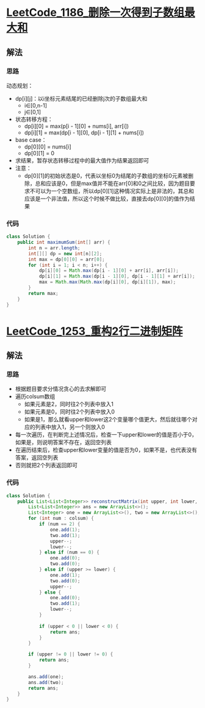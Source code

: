 # [LeetCode_1186_删除一次得到子数组最大和](https://leetcode.cn/problems/maximum-subarray-sum-with-one-deletion/)
## 解法
### 思路
动态规划：
- dp[i][j]：以i坐标元素结尾的已经删除j次的子数组最大和
  - i∈[0,n-1]
  - j∈[0,1]
- 状态转移方程：
  - dp[i][0] = max(p[i - 1][0] + nums[i], arr[i])
  - dp[i][1] = max(dp[i - 1][0], dp[i - 1][1] + nums[i])
- base case：
  - dp[0][0] = nums[i]
  - dp[0][1] = 0
- 求结果，暂存状态转移过程中的最大值作为结果返回即可
- 注意：
  - dp[0][1]的初始状态是0，代表以坐标0为结尾的子数组的坐标0元素被删除，总和应该是0，但是max值并不能在arr[0]和0之间比较，因为题目要求不可以为一个空数组，所以dp[0][1]这种情况实际上是非法的，其总和应该是一个非法值，所以这个时候不做比较，直接去dp[0][0]的值作为结果
### 代码
```java
class Solution {
    public int maximumSum(int[] arr) {
        int n = arr.length;
        int[][] dp = new int[n][2];
        int max = dp[0][0] = arr[0];
        for (int i = 1; i < n; i++) {
            dp[i][0] = Math.max(dp[i - 1][0] + arr[i], arr[i]);
            dp[i][1] = Math.max(dp[i - 1][0], dp[i - 1][1] + arr[i]);
            max = Math.max(Math.max(dp[i][0], dp[i][1]), max);
        }
        return max;
    }
}
```
# [LeetCode_1253_重构2行二进制矩阵](https://leetcode.cn/problems/reconstruct-a-2-row-binary-matrix/)
## 解法
### 思路
- 根据题目要求分情况贪心的去求解即可
- 遍历colsum数组
  - 如果元素是2，同时往2个列表中放入1
  - 如果元素是0，同时往2个列表中放入0
  - 如果是1，那么就看upper和lower这2个变量哪个值更大，然后就往哪个对应的列表中放入1，另一个则放入0
- 每一次遍历，在判断完上述情况后，检查一下upper和lower的值是否小于0，如果是，则说明答案不存在，返回空列表
- 在遍历结束后，检查upper和lower变量的值是否为0，如果不是，也代表没有答案，返回空列表
- 否则就把2个列表返回即可
### 代码
```java
class Solution {
    public List<List<Integer>> reconstructMatrix(int upper, int lower, int[] colsum) {
        List<List<Integer>> ans = new ArrayList<>();
        List<Integer> one = new ArrayList<>(), two = new ArrayList<>();
        for (int num : colsum) {
            if (num == 2) {
                one.add(1);
                two.add(1);
                upper--;
                lower--;
            } else if (num == 0) {
                one.add(0);
                two.add(0);
            } else if (upper >= lower) {
                one.add(1);
                two.add(0);
                upper--;
            } else {
                one.add(0);
                two.add(1);
                lower--;
            }
                        
            if (upper < 0 || lower < 0) {
                return ans;
            }
        }

        if (upper != 0 || lower != 0) {
            return ans;
        }

        ans.add(one);
        ans.add(two);
        return ans;
    }
}
```